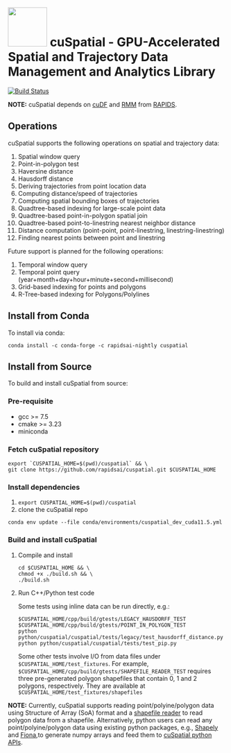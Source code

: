 # <div align="left"><img src="https://rapids.ai/assets/images/rapids_logo.png" width="90px"/>&nbsp;cuSpatial - GPU-Accelerated Spatial and Trajectory Data Management and Analytics Library</div>

[![Build Status](https://gpuci.gpuopenanalytics.com/job/rapidsai/job/gpuci/job/cuspatial/job/branches/job/cuspatial-branch-pipeline/badge/icon)](https://gpuci.gpuopenanalytics.com/job/rapidsai/job/gpuci/job/cuspatial/job/branches/job/cuspatial-branch-pipeline/)

**NOTE:** cuSpatial depends on [cuDF](https://github.com/rapidsai/cudf) and
[RMM](https://github.com/rapidsai/rmm) from [RAPIDS](https://rapids.ai/).

## Operations

cuSpatial supports the following operations on spatial and trajectory data:

1. Spatial window query
2. Point-in-polygon test
3. Haversine distance
4. Hausdorff distance
5. Deriving trajectories from point location data
6. Computing distance/speed of trajectories
7. Computing spatial bounding boxes of trajectories
8. Quadtree-based indexing for large-scale point data
9. Quadtree-based point-in-polygon spatial join
10. Quadtree-based point-to-linestring nearest neighbor distance
11. Distance computation (point-point, point-linestring, linestring-linestring)
12. Finding nearest points between point and linestring

Future support is planned for the following operations:

1. Temporal window query
2. Temporal point query (year+month+day+hour+minute+second+millisecond)
3. Grid-based indexing for points and polygons
4. R-Tree-based indexing for Polygons/Polylines

## Install from Conda

To install via conda:

```shell
conda install -c conda-forge -c rapidsai-nightly cuspatial
```

## Install from Source

To build and install cuSpatial from source:

### Pre-requisite

- gcc >= 7.5
- cmake >= 3.23
- miniconda

### Fetch cuSpatial repository

```shell
export `CUSPATIAL_HOME=$(pwd)/cuspatial` && \
git clone https://github.com/rapidsai/cuspatial.git $CUSPATIAL_HOME
```
### Install dependencies

1. `export CUSPATIAL_HOME=$(pwd)/cuspatial`
2. clone the cuSpatial repo

```shell
conda env update --file conda/environments/cuspatial_dev_cuda11.5.yml
```

### Build and install cuSpatial

1. Compile and install
   ```shell
   cd $CUSPATIAL_HOME && \
   chmod +x ./build.sh && \
   ./build.sh
   ```

2. Run C++/Python test code

   Some tests using inline data can be run directly, e.g.:

   ```shell
   $CUSPATIAL_HOME/cpp/build/gtests/LEGACY_HAUSDORFF_TEST
   $CUSPATIAL_HOME/cpp/build/gtests/POINT_IN_POLYGON_TEST
   python python/cuspatial/cuspatial/tests/legacy/test_hausdorff_distance.py
   python python/cuspatial/cuspatial/tests/test_pip.py
   ```

   Some other tests involve I/O from data files under `$CUSPATIAL_HOME/test_fixtures`.
   For example, `$CUSPATIAL_HOME/cpp/build/gtests/SHAPEFILE_READER_TEST` requires three
   pre-generated polygon shapefiles that contain 0, 1 and 2 polygons, respectively. They are available at
   `$CUSPATIAL_HOME/test_fixtures/shapefiles` <br>

**NOTE:** Currently, cuSpatial supports reading point/polyine/polygon data using
Structure of Array (SoA) format and a [shapefile reader](./cpp/src/io/shp)
to read polygon data from a shapefile.
Alternatively, python users can read any point/polyine/polygon data using
existing python packages, e.g., [Shapely](https://pypi.org/project/Shapely/)
and [Fiona](https://github.com/Toblerity/Fiona),to generate numpy arrays and feed them to
[cuSpatial python APIs](https://docs.rapids.ai/api/cuspatial/stable/).
